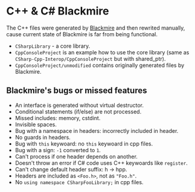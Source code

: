 # C++ & C# Blackmire

The C++ files were generated by [Blackmire](https://github.com/ActiveMesa/Blackmire) and then rewrited manually, cause current state of Blackmire is far from being functional. 

* `CSharpLibrary` - a core library.
* `CppConsoleProject` is an example how to use the core library (same as `CSharp-Cpp-Interop/CppConsoleProject` but with shared_ptr).
* `CppConsoleProject/unmodified` contains originally generated files by Blackmire.

## Blackmire's bugs or missed features
- An interface is generated without virtual destructor.
- Conditional statements (if/else) are not processed.
- Missed includes: memory, cstdint.
- Invisible spaces.
- Bug with a namespace in headers: incorrectly included in header.
- No guards in headers.
- Bug with `this` keywoard: no `this` keywoard in cpp files.
- Bug with a sign: `-1` converted to `1`.
- Can't process if one header depends on another.
- Doesn't throw an error if C# code uses C++ keywoards like `register`.
- Can't change default header suffix: h -> hpp.
- Headers are included as `<Foo.h>`, not as `"Foo.h"`.
- No `using namespace CSharpFooLibrary;` in cpp files.
